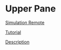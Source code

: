 # Upper Pane

[Simulation Remote](Simulation%20Remote)

[Tutorial](Tutorial)

[Description](Description)